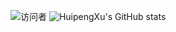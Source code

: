 ![访问者](https://visitor-badge.glitch.me/badge?page_id=HuipengXu)
![HuipengXu's GitHub stats](https://github-readme-stats.vercel.app/api?username=HuipengXu&show_icons=true&theme=radical)



